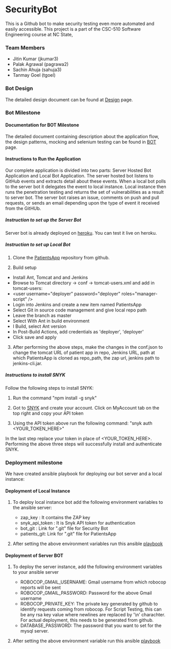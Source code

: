 # SecurityBot

This is a Github bot to make security testing even more automated and easily accessible. This project is a part of the CSC-510 Software Engineering course at NC State,

### Team Members
* Jitin Kumar (jkumar3)
* Palak Agrawal (pagrawa2)
* Sachin Ahuja (sahuja3)
* Tanmay Goel (tgoel)

### Bot Design

The detailed design document can be found at [Design](DESIGN.md) page.

### Bot Milestone

#### Documentation for BOT Milestone

The detailed document containing description about the application flow, the design patterns, mocking and selenium testing can be found in [BOT](https://github.com/goeltanmay/SecurityBot/blob/master/BOT.md) page.

#### Instructions to Run the Application

Our complete application is divided into two parts: Server Hosted Bot Application and Local Bot Application. The server hosted bot listens to GitHub events and extracts detail about these events. When a local bot polls to the server bot it delegates the event to local instance. Local instance then runs the penetration testing and returns the set of vulnerabilities as a result to server bot. The server bot raises an issue, comments on push and pull requests, or sends an email depending upon the type of event it received from the GitHUb.

##### Instruction to set up the Server Bot

Server bot is already deployed on [heroku](http://desolate-fortress-49649.herokuapp.com/emailReport). You can test it live on heroku.

##### Instruction to set up Local Bot

1. Clone the [PatientsApp](https://github.com/goeltanmay/PatientsApp.git) repository from github.

2. Build setup
* Install Ant, Tomcat and and Jenkins  
* Browse to Tomcat directory -> conf -> tomcat-users.xml and add in tomcat-users:   
* \<user username="deployer" password="deployer" roles="manager-script" /\>  
* Login into Jenkins and create a new item named PatientsApp  
* Select Git in source code management and give local repo path  
* Leave the branch as master  
* Select With Ant in build environment
* I Build, select Ant version
* In Post-Build Actions, add credentials as 'deployer', 'deployer'
* Click save and apply

3. After performing the above steps, make the changes in the conf.json to change the tomcat URL of patient app in repo, Jenkins URL, path at which PatientsApp is cloned as repo_path, the zap url, jenkins path to jenkins-cli.jar.

##### Instructions to install SNYK

Follow the following steps to install SNYK:

1. Run the command "npm install -g snyk"

2. Got to [SNYK](https://snyk.io/create-organisation) and create your account. Click on MyAccount tab on the top right and copy your API token

3. Using the API token above run the following command: "snyk auth <YOUR_TOKEN_HERE>"

In the last step replace your token in place of <YOUR_TOKEN_HERE>. Performing the above three steps will successfully install and authenticate SNYK.

### Deployment milestone

We have created ansible playbook for deploying our bot server and a local instance:

#### Deployment of Local Instance

1. To deploy local instance bot add the following environment variables to the ansible server:

    * zap_key : It contains the ZAP key
    * snyk_api_token : It is Snyk API token for authentication
    * bot_git : Link for ".git" file for Security Bot
    * patients_git: Link for ".git" file for PatientsApp    

2. After setting the above environment variables run this ansible [playbook](https://github.com/goeltanmay/SecurityBot/blob/master/deployment/config_server/vagrant_data/local_instance_provisioning.yml)

#### Deployment of Server BOT

1. To deploy the server instance, add the following environment variables to your ansible server
    * ROBOCOP_GMAIL_USERNAME: Gmail username from which robocop reports will be sent
    * ROBOCOP_GMAIL_PASSWORD: Password for the above Gmail username
    * ROBOCOP_PRIVATE_KEY: The private key generated by github to identify requests coming from robocop. For Script Testing, this can be any rsa key value where newlines are replaced by '\n' charachter. For actual deployment, this needs to be generated from github.
    * DATABASE_PASSWORD: The password that you want to set for the mysql server.

2. After setting the above environment variable run this ansible [playbook](https://github.com/goeltanmay/SecurityBot/blob/master/ansible/deploy_server.yml)
